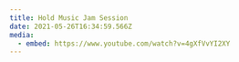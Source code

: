 ```yaml
---
title: Hold Music Jam Session
date: 2021-05-26T16:34:59.566Z
media:
  - embed: https://www.youtube.com/watch?v=4gXfVvYI2XY
---
```

